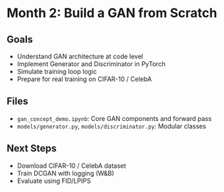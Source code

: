 # Month 2: Build a GAN from Scratch

## Goals

- Understand GAN architecture at code level
- Implement Generator and Discriminator in PyTorch
- Simulate training loop logic
- Prepare for real training on CIFAR-10 / CelebA

## Files

- `gan_concept_demo.ipynb`: Core GAN components and forward pass
- `models/generator.py`, `models/discriminator.py`: Modular classes

## Next Steps

- Download CIFAR-10 / CelebA dataset
- Train DCGAN with logging (W&B)
- Evaluate using FID/LPIPS
